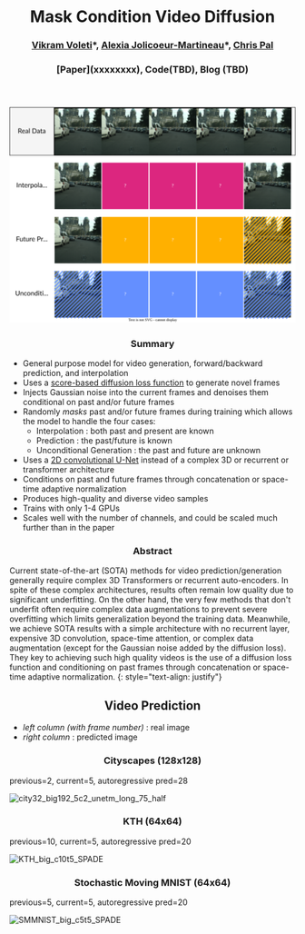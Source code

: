 <h1 align="center"> Mask Condition Video Diffusion</h1>

<h3 align="center"> <a href="https://voletiv.github.io" target="_blank">Vikram Voleti</a>*, <a href="https://ajolicoeur.wordpress.com/about/" target="_blank">Alexia Jolicoeur-Martineau</a>*, <a href="https://sites.google.com/view/christopher-pal" target="_blank">Chris Pal</a></h3>

<h3 align="center"> [Paper](xxxxxxxx), Code(TBD), Blog (TBD) </h3>

&nbsp;

<h3 align="center"> <img src="./MaskCondVideoDiffFigure.svg" alt="Overview"> </h3>

<h3 align="center"> Summary </h3>

* General purpose model for video generation, forward/backward prediction, and interpolation
* Uses a [score-based diffusion loss function](https://yang-song.github.io/blog/2021/score/) to generate novel frames
* Injects Gaussian noise into the current frames and denoises them conditional on past and/or future frames
* Randomly *masks* past and/or future frames during training which allows the model to handle the four cases:
  * Interpolation : both past and present are known
  * Prediction : the past/future is known
  * Unconditional Generation : the past and future are unknown
* Uses a [2D convolutional U-Net](https://arxiv.org/abs/2006.11239) instead of a complex 3D or recurrent or transformer architecture
* Conditions on past and future frames through concatenation or space-time adaptive normalization
* Produces high-quality and diverse video samples
* Trains with only 1-4 GPUs
* Scales well with the number of channels, and could be scaled much further than in the paper

<h3 align="center"> Abstract </h3>

Current state-of-the-art (SOTA) methods for video prediction/generation generally require complex 3D Transformers or recurrent auto-encoders. In spite of these complex architectures, results often remain low quality due to significant underfitting. On the other hand, the very few methods that don't underfit often require complex data augmentations to prevent severe overfitting which limits generalization beyond the training data. Meanwhile, we achieve SOTA results with a simple architecture with no recurrent layer, expensive 3D convolution, space-time attention, or complex data augmentation (except for the Gaussian noise added by the diffusion loss). They key to achieving such high quality videos is the use of a diffusion loss function and conditioning on past frames through concatenation or space-time adaptive normalization.
{: style="text-align: justify"}


<h2 align="center"> Video Prediction </h2>

* *left column (with frame number)* : real image 
* *right column* : predicted image


<h3 align="center"> Cityscapes (128x128) </h3>

previous=2, current=5, autoregressive pred=28

![city32_big192_5c2_unetm_long_75_half](./city32_big192_5c2_unetm_long_75_half.gif "Cityscapes c2t5")


<h3 align="center"> KTH (64x64) </h3>

previous=10, current=5, autoregressive pred=20

![KTH_big_c10t5_SPADE](./KTH_big_c10t5_SPADE.gif "KTH c10t5")


<h3 align="center"> Stochastic Moving MNIST (64x64) </h3>

previous=5, current=5, autoregressive pred=20

![SMMNIST_big_c5t5_SPADE](./SMMNIST_big_c5t5_SPADE_videos_300000.gif "SMMNIST c5t5")




